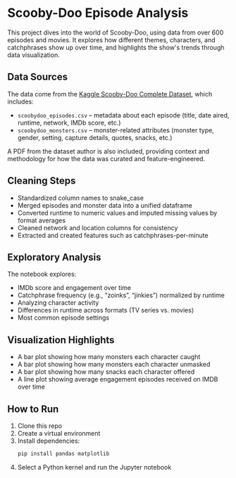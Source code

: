 # Scooby-Doo Episode Analysis

This project dives into the world of Scooby-Doo, using data from over 600 episodes and movies. It explores how different themes, characters, and catchphrases show up over time, and highlights the show's trends through data visualization.

## Data Sources

The data come from the [Kaggle Scooby-Doo Complete Dataset](https://www.kaggle.com/datasets/williamschooleman/scoobydoo-complete), which includes:
- `scoobydoo_episodes.csv` – metadata about each episode (title, date aired, runtime, network, IMDb score, etc.)
- `scoobydoo_monsters.csv` – monster-related attributes (monster type, gender, setting, capture details, quotes, snacks, etc.)

A PDF from the dataset author is also included, providing context and methodology for how the data was curated and feature-engineered.

## Cleaning Steps

- Standardized column names to snake_case
- Merged episodes and monster data into a unified dataframe
- Converted runtime to numeric values and imputed missing values by format averages
- Cleaned network and location columns for consistency
- Extracted and created features such as catchphrases-per-minute

## Exploratory Analysis

The notebook explores:
- IMDb score and engagement over time
- Catchphrase frequency (e.g., “zoinks”, “jinkies”) normalized by runtime
- Analyzing character activity
- Differences in runtime across formats (TV series vs. movies)
- Most common episode settings

## Visualization Highlights

- A bar plot showing how many monsters each character caught
- A bar plot showing how many monsters each character unmasked
- A bar plot showing how many snacks each character offered
- A line plot showing average engagement episodes received on IMDB over time

## How to Run

1. Clone this repo  
2. Create a virtual environment
3. Install dependencies:  
   ```bash
   pip install pandas matplotlib
4. Select a Python kernel and run the Jupyter notebook 

